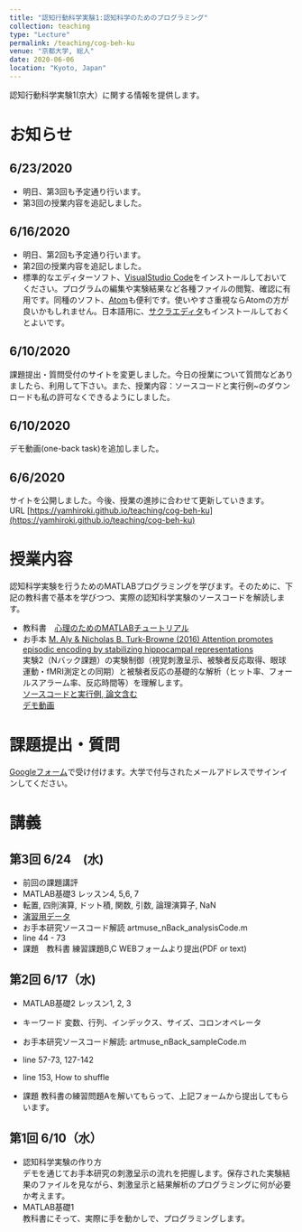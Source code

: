 ```yaml
---
title: "認知行動科学実験1:認知科学のためのプログラミング"
collection: teaching
type: "Lecture"
permalink: /teaching/cog-beh-ku
venue: "京都大学, 総人"
date: 2020-06-06
location: "Kyoto, Japan"
---
```


認知行動科学実験1(京大）に関する情報を提供します。

# お知らせ
## 6/23/2020
- 明日、第3回も予定通り行います。
- 第3回の授業内容を追記しました。  

## 6/16/2020
- 明日、第2回も予定通り行います。
- 第2回の授業内容を追記しました。
- 標準的なエディターソフト、[VisualStudio Code](https://azure.microsoft.com/ja-jp/products/visual-studio-code/)をインストールしておいてください。プログラムの編集や実験結果など各種ファイルの閲覧、確認に有用です。同種のソフト、[Atom](https://atom.io/)も便利です。使いやすさ重視ならAtomの方が良いかもしれません。日本語用に、[サクラエディタ](https://sakura-editor.github.io/)もインストールしておくとよいです。

## 6/10/2020
課題提出・質問受付のサイトを変更しました。今日の授業について質問などありましたら、利用して下さい。また、授業内容：ソースコードと実行例~のダウンロードも私の許可なくできるようにしました。
## 6/10/2020
デモ動画(one-back task)を追加しました。

## 6/6/2020
サイトを公開しました。今後、授業の進捗に合わせて更新していきます。  
URL [https://yamhiroki.github.io/teaching/cog-beh-ku](https://yamhiroki.github.io/teaching/cog-beh-ku)


# 授業内容
認知科学実験を行うためのMATLABプログラミングを学びます。そのために、下記の教科書で基本を学びつつ、実際の認知科学実験のソースコードを解読します。
- 教科書　[心理のためのMATLABチュートリアル](http://www.nemotos.net/resources/matlab_for_psychologists_ja.pdf)
- お手本  [M. Aly & Nicholas B. Turk-Browne (2016) Attention promotes episodic encoding by stabilizing hippocampal representations](https://www.pnas.org/content/113/4/E420.short)  
実験2（Nバック課題）の実験制御（視覚刺激呈示、被験者反応取得、眼球運動・fMRI測定との同期）と被験者反応の基礎的な解析（ヒット率、フォールスアラーム率、反応時間等）を理解します。  
[ソースコードと実行例, 論文含む](https://www.dropbox.com/s/fmxrkvr40zymstn/turk-sample-code.zip?dl=0)  
[デモ動画](https://youtu.be/rXGSDsaLuQ8)

# 課題提出・質問
[Googleフォーム](https://docs.google.com/forms/d/e/1FAIpQLSeqwO_otAKkcL9yEviFtXxJsfaT7Sn_2g7JNGF6ZmTuznqvrA/viewform)で受け付けます。大学で付与されたメールアドレスでサインインしてください。

# 講義
## 第3回 6/24　(水)
- 前回の課題講評
- MATLAB基礎3 レッスン4, 5,6, 7  　　
 - 転置, 四則演算, ドット積, 関数, 引数, 論理演算子, NaN
 - [演習用データ](https://www.dropbox.com/s/sn1dkwk4wsebau5/m4psych_exercises_datasets.zip?dl=0)　　
- お手本研究ソースコード解読  artmuse_nBack_analysisCode.m
 - line 44 - 73
- 課題　教科書 練習課題B,C WEBフォームより提出(PDF or text)

## 第2回 6/17（水)
- MATLAB基礎2 レッスン1, 2, 3
 - キーワード 変数、行列、インデックス、サイズ、コロンオペレータ
- お手本研究ソースコード解読: artmuse_nBack_sampleCode.m
 - line 57-73, 127-142
 - line 153, How to shuffle

- 課題
教科書の練習問題Aを解いてもらって、上記フォームから提出してもらいます。


## 第1回 6/10（水）
- 認知科学実験の作り方  
デモを通じてお手本研究の刺激呈示の流れを把握します。保存された実験結果のファイルを見ながら、刺激呈示と結果解析のプログラミングに何が必要か考えます。
- MATLAB基礎1  
教科書にそって、実際に手を動かしで、プログラミングします。
